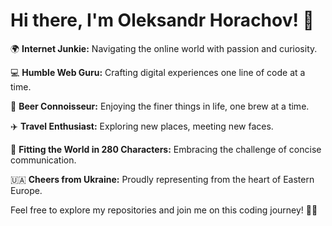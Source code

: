 # Hi there, I'm Oleksandr Horachov! 👋

🌍 **Internet Junkie:** Navigating the online world with passion and curiosity.

💻 **Humble Web Guru:** Crafting digital experiences one line of code at a time.

🍺 **Beer Connoisseur:** Enjoying the finer things in life, one brew at a time.

✈️ **Travel Enthusiast:** Exploring new places, meeting new faces.

📜 **Fitting the World in 280 Characters:** Embracing the challenge of concise communication.

🇺🇦 **Cheers from Ukraine:** Proudly representing from the heart of Eastern Europe.

Feel free to explore my repositories and join me on this coding journey! 🚀✨
